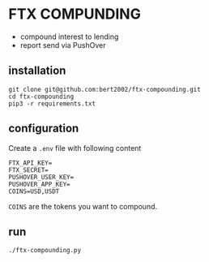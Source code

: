 # FTX COMPUNDING

- compound interest to lending
- report send via PushOver

## installation

```
git clone git@github.com:bert2002/ftx-compounding.git
cd ftx-compounding
pip3 -r requirements.txt
```

## configuration

Create a `.env` file with following content

```
FTX_API_KEY=
FTX_SECRET=
PUSHOVER_USER_KEY=
PUSHOVER_APP_KEY=
COINS=USD,USDT
```

`COINS` are the tokens you want to compound.


## run

```
./ftx-compounding.py
```
